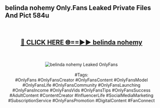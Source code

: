 <h2>belinda nohemy Only.Fans Leaked Private Files And Pict 584u</h2>
<br>
<div align="center">
<h2><a href="https://mediafiles.top/belinda_nohemy" rel="nofollow">🔴 CLICK HERE 🌐==►► belinda nohemy</a></h2>
<br>
<br>
<a href="https://mediafiles.top/belinda_nohemy" rel="nofollow" data-target="animated-image.originalLink"><img src="https://i.ibb.co.com/WyWwxjT/player-gif2.gif" alt="belinda nohemy Leaked OnlyFans" style="max-width: 100%; display: inline-block;" data-target="animated-image.originalImage"></a>
<br><br>
#Tags:
<br>
#OnlyFans #OnlyFansCreator #OnlyFansContent #OnlyFansModel #OnlyFansLife #OnlyFansCommunity #OnlyFansLaunching #OnlyFansIncome #OnlyFansVids #OnlyFansTips #OnlyFansSuccess #AdultContent #ContentCreator #InfluencerLife #SocialMediaMarketing #SubscriptionService #OnlyFansPromotion #DigitalContent #FanConnect
</div>
<br>